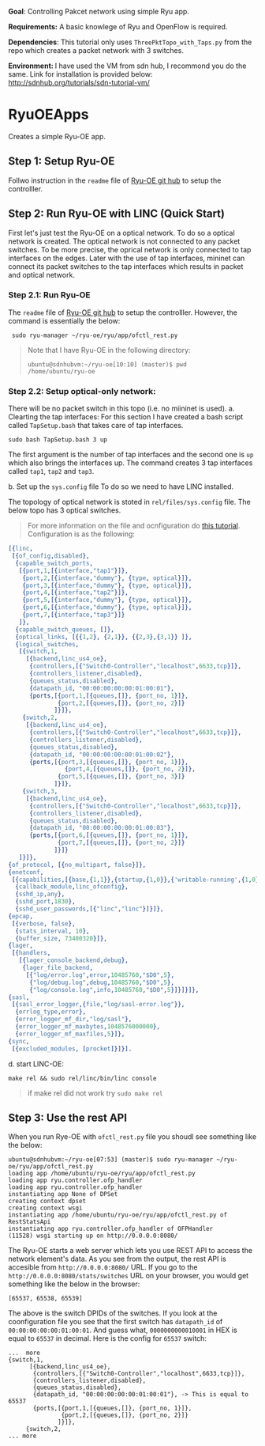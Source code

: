 <b>Goal</b>: Controlling Pakcet network using simple Ryu app. 

<b>Requirements:</b>
A basic knowlege of Ryu and OpenFlow is required. 

<b>Dependencies</b>: This tutorial only uses `ThreePktTopo_with_Taps.py` from the repo which creates a packet network with 3 switches.

<b>Environment: </b> I have used the VM from sdn hub, I recommond you do the same. Link for installation is provided below: http://sdnhub.org/tutorials/sdn-tutorial-vm/

# RyuOEApps
Creates a simple Ryu-OE app.  

## Step 1: Setup Ryu-OE 
Follwo instruction in the `readme` file of [Ryu-OE git hub](https://github.com/o3project/ryu-oe) to setup the controlller. 

## Step 2: Run Ryu-OE with LINC (Quick Start)
First let's just test the Ryu-OE on a optical network. To do so a optical network is created. 
The optical network is not connected to any packet switches. To be more precise, the oprical network is only connected to tap interfaces 
on the edges. Later with the use of tap interfaces, mininet can connect its packet switches to the tap interfaces which results in packet and optical network. 

### Step 2.1: Run Ryu-OE
The `readme` file of [Ryu-OE git hub](https://github.com/o3project/ryu-oe) to setup the controlller. 
However, the command is essentially the below: 
```shell
 sudo ryu-manager ~/ryu-oe/ryu/app/ofctl_rest.py
```
> Note that I have Ryu-OE in the following directory: 
> ```shell
> ubuntu@sdnhubvm:~/ryu-oe[10:10] (master)$ pwd
> /home/ubuntu/ryu-oe
> ```

### Step 2.2: Setup optical-only network: 
There will be no packet switch in this topo (i.e. no miininet is used).
a. Clearting the tap interfaces: 
For this section I have created a bash script called `TapSetup.bash` that takes care of tap interfaces. 
```
sudo bash TapSetup.bash 3 up
```
The first argument is the number of tap interfaces and the second one is `up` which also brings the interfaces up. 
The command creates 3 tap interfaces called `tap1`, `tap2` and `tap3`.

b. Set up the `sys.config` file
To do so we need to have LINC installed. 

The topology of optical network is stoted in `rel/files/sys.config` file. The below topo has 3 optical switches. 
> For more information on the file and ocnfiguration do [this tutorial](https://github.com/Ehsan70/Mininet_LINC_script/blob/master/LINCoe_and_iControl.md).
Configuration is as the following:

 ```erlang
[{linc,
  [{of_config,disabled},
   {capable_switch_ports,
    [{port,1,[{interface,"tap1"}]},
     {port,2,[{interface,"dummy"}, {type, optical}]},
     {port,3,[{interface,"dummy"}, {type, optical}]},
     {port,4,[{interface,"tap2"}]},
     {port,5,[{interface,"dummy"}, {type, optical}]},
     {port,6,[{interface,"dummy"}, {type, optical}]},
     {port,7,[{interface,"tap3"}]}
    ]},
   {capable_switch_queues, []},
   {optical_links, [{{1,2}, {2,1}}, {{2,3},{3,1}} ]},
   {logical_switches,
    [{switch,1,
      [{backend,linc_us4_oe},
       {controllers,[{"Switch0-Controller","localhost",6633,tcp}]},
       {controllers_listener,disabled},
       {queues_status,disabled},
       {datapath_id, "00:00:00:00:00:01:00:01"},
       {ports,[{port,1,[{queues,[]}, {port_no, 1}]},
       		   {port,2,[{queues,[]}, {port_no, 2}]}
              ]}]},
     {switch,2,
      [{backend,linc_us4_oe},
       {controllers,[{"Switch0-Controller","localhost",6633,tcp}]},
       {controllers_listener,disabled},
       {queues_status,disabled},
       {datapath_id, "00:00:00:00:00:01:00:02"},
       {ports,[{port,3,[{queues,[]}, {port_no, 1}]},
       		     {port,4,[{queues,[]}, {port_no, 2}]},
               {port,5,[{queues,[]}, {port_no, 3}]}
              ]}]},
     {switch,3,
      [{backend,linc_us4_oe},
       {controllers,[{"Switch0-Controller","localhost",6633,tcp}]},
       {controllers_listener,disabled},
       {queues_status,disabled},
       {datapath_id, "00:00:00:00:00:01:00:03"},
       {ports,[{port,6,[{queues,[]}, {port_no, 1}]},
               {port,7,[{queues,[]}, {port_no, 2}]}
              ]}]}
    ]}]},
 {of_protocol, [{no_multipart, false}]},
 {enetconf,
  [{capabilities,[{base,{1,1}},{startup,{1,0}},{'writable-running',{1,0}}]},
   {callback_module,linc_ofconfig},
   {sshd_ip,any},
   {sshd_port,1830},
   {sshd_user_passwords,[{"linc","linc"}]}]},
 {epcap,
  [{verbose, false},
   {stats_interval, 10},
   {buffer_size, 73400320}]},
 {lager,
  [{handlers,
    [{lager_console_backend,debug},
     {lager_file_backend,
      [{"log/error.log",error,10485760,"$D0",5},
       {"log/debug.log",debug,10485760,"$D0",5},
       {"log/console.log",info,10485760,"$D0",5}]}]}]},
 {sasl,
  [{sasl_error_logger,{file,"log/sasl-error.log"}},
   {errlog_type,error},
   {error_logger_mf_dir,"log/sasl"},
   {error_logger_mf_maxbytes,1048576000000},
   {error_logger_mf_maxfiles,5}]},
 {sync,
  [{excluded_modules, [procket]}]}].
```
d. start LINC-OE: 
```shell
make rel && sudo rel/linc/bin/linc console
```
> if make rel did not work try `sudo make rel`

## Step 3: Use the rest API
When you run Rye-OE with `ofctl_rest.py` file you shoudl see something like the below: 
```shell
ubuntu@sdnhubvm:~/ryu-oe[07:53] (master)$ sudo ryu-manager ~/ryu-oe/ryu/app/ofctl_rest.py
loading app /home/ubuntu/ryu-oe/ryu/app/ofctl_rest.py
loading app ryu.controller.ofp_handler
loading app ryu.controller.ofp_handler
instantiating app None of DPSet
creating context dpset
creating context wsgi
instantiating app /home/ubuntu/ryu-oe/ryu/app/ofctl_rest.py of RestStatsApi
instantiating app ryu.controller.ofp_handler of OFPHandler
(11528) wsgi starting up on http://0.0.0.0:8080/

```
The Ryu-OE starts a web server which lets you use REST API to access the network element's data. 
As you see from the output, the rest API is accesible from `http://0.0.0.0:8080/` URL. 
If you go to the `http://0.0.0.0:8080/stats/switches` URL on your browser, you would get something like the below in the browser: 
```
[65537, 65538, 65539]
```

The above is the switch DPIDs of the switches. If you look at the coonfiguration file you see that the first 
switch has `datapath_id` of `00:00:00:00:00:01:00:01`. And guess what, `0000000000010001` in HEX is equal to 
`65537` in decimal. Here is the config for `65537` switch: 
```
...  more 
{switch,1,
      [{backend,linc_us4_oe},
       {controllers,[{"Switch0-Controller","localhost",6633,tcp}]},
       {controllers_listener,disabled},
       {queues_status,disabled},
       {datapath_id, "00:00:00:00:00:01:00:01"}, -> This is equal to 65537
       {ports,[{port,1,[{queues,[]}, {port_no, 1}]},
       		   {port,2,[{queues,[]}, {port_no, 2}]}
              ]}]},
     {switch,2,
... more
```
